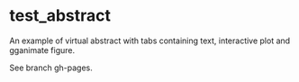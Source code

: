# test_abstract

An example of virtual abstract with tabs containing text, interactive plot and gganimate figure.

See branch gh-pages.
